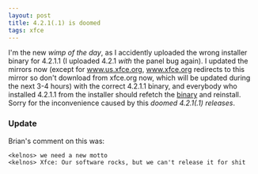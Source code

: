 ```yaml
---
layout: post
title: 4.2.1(.1) is doomed
tags: xfce
---
```


I'm the new _wimp of the day_, as I accidently uploaded the wrong installer binary for 4.2.1.1 (I uploaded 4.2.1 *with* the panel bug again). I updated the mirrors now (except for www.us.xfce.org, www.xfce.org redirects to this mirror so don't download from xfce.org now, which will be updated during the next 3-4 hours) with the correct 4.2.1.1 binary, and everybody who installed 4.2.1.1 from the installer should refetch the <a href="http://os-cillation.de/download.php?file=xfce4-4.2.1.1-installer.bin">binary</a> and reinstall. Sorry for the inconvenience caused by this _doomed 4.2.1(.1) releases_.

### Update

Brian's comment on this was:

    <kelnos> we need a new motto
    <kelnos> Xfce: Our software rocks, but we can't release it for shit

